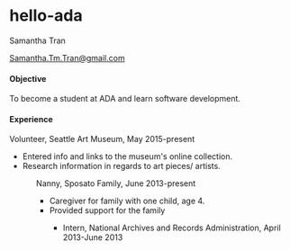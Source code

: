 # hello-ada


<html>
    <body>
      <div id="header">
        <p id="name"> Samantha Tran </p>
        <a href="mailto:you@yourdomain.com"><p id="email">Samantha.Tm.Tran@gmail.com</p></a>
        </div>
        <div class="left"></div>
        <div class="right">
            <h4>Objective</h4>
            <p> To become a student at ADA and learn software development. </p>
            <h4> Experience</h4>
            <p> Volunteer, Seattle Art Museum, May 2015-present</p>
            <ul>
                <li> Entered info and links to the museum's online collection. </li>
                <li> Research information in regards to art pieces/ artists. </li>
            <ul>
            <p>Nanny, Sposato Family, June 2013-present</p>
            <ul>
                <li> Caregiver for family with one child, age 4. </li>
                <li> Provided support for the family </li>
  <ul>
  <li> Intern, National Archives and Records Administration, April 2013-June 2013 </li>
